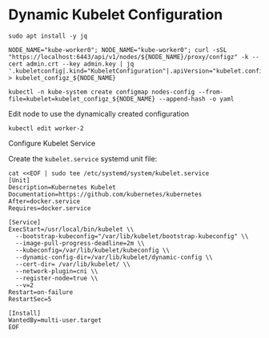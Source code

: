 # Dynamic Kubelet Configuration

`sudo apt install -y jq`


```
NODE_NAME="kube-worker0"; NODE_NAME="kube-worker0"; curl -sSL "https://localhost:6443/api/v1/nodes/${NODE_NAME}/proxy/configz" -k --cert admin.crt --key admin.key | jq '.kubeletconfig|.kind="KubeletConfiguration"|.apiVersion="kubelet.config.k8s.io/v1beta1"' > kubelet_configz_${NODE_NAME}
```

```
kubectl -n kube-system create configmap nodes-config --from-file=kubelet=kubelet_configz_${NODE_NAME} --append-hash -o yaml
```

Edit node to use the dynamically created configuration
```
kubectl edit worker-2
```

Configure Kubelet Service

Create the `kubelet.service` systemd unit file:

```
cat <<EOF | sudo tee /etc/systemd/system/kubelet.service
[Unit]
Description=Kubernetes Kubelet
Documentation=https://github.com/kubernetes/kubernetes
After=docker.service
Requires=docker.service

[Service]
ExecStart=/usr/local/bin/kubelet \\
  --bootstrap-kubeconfig="/var/lib/kubelet/bootstrap-kubeconfig" \\
  --image-pull-progress-deadline=2m \\
  --kubeconfig=/var/lib/kubelet/kubeconfig \\
  --dynamic-config-dir=/var/lib/kubelet/dynamic-config \\
  --cert-dir= /var/lib/kubelet/ \\
  --network-plugin=cni \\
  --register-node=true \\
  --v=2
Restart=on-failure
RestartSec=5

[Install]
WantedBy=multi-user.target
EOF
```
